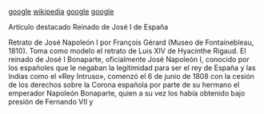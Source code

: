 [google](https:www.google.com.pe)
[wikipedia](https://es.wikipedia.org/wiki/Wikipedia:Portada)
[google](https:www.google.com)
[google](https:www.googleeeeee.com)

Artículo destacado
Reinado de José I de España

Retrato de José Napoleón I por François Gérard (Museo de Fontainebleau, 1810). Toma como modelo el retrato de Luis XIV de Hyacinthe Rigaud.
El reinado de José I Bonaparte, oficialmente José Napoleón I, conocido por los españoles que le negaban la legitimidad para ser el rey de España y las Indias como el «Rey Intruso», comenzó el 6 de junio de 1808 con la cesión de los derechos sobre la Corona española por parte de su hermano el emperador Napoleón Bonaparte, quien a su vez los había obtenido bajo presión de Fernando VII y
